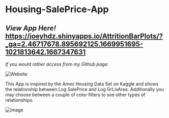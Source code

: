 # Housing-SalePrice-App
## *View App Here!* https://joeyhdz.shinyapps.io/AttritionBarPlots/?_ga=2.46717678.895692125.1669951695-1021813642.1667347631

*If you would rather access from my Github page:* 

![Website](https://user-images.githubusercontent.com/81498617/206203377-32584ce6-b03c-4fd4-9040-2116ea0d3af3.png)

This App is inspired by the Ames Housing Data Set on Kaggle and shows the relationship between Log SalePrice and Log GrLivArea.
Additionally you may choose between a couple of color filters to see other types of relationships. 

![image](https://user-images.githubusercontent.com/81498617/206205281-ff51e404-343b-4124-bc8c-e4072221ab4c.png)
